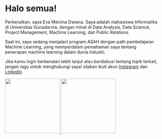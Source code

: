 # Halo semua!
Perkenalkan, saya Eva Meivina Dwiana. Saya adalah mahasiswa Informatika di Universitas Gunadarma, dengan minat di Data Analysis, Data Science, Project Management, Machine Learning, dan Public Relations.

Saat ini, saya sedang menjalani program ASAH dengan path pembelajaran Machine Learning, yang memperdalam pemahaman saya tentang penerapan machine learning dalam dunia industri.

Jika kamu ingin berkenalan lebih lanjut atau berdiskusi tentang topik terkait, jangan ragu untuk menghubungi saya! silakan ikuti akun [Instagram](https://www.instagram.com/evmdwi_?igsh=MThsbzl3ZTR3d3o2eA==) dan [Linkedin](https://www.linkedin.com/in/eva-meivina-dwiana-ba8aa4308/)

<p align="left">
<a href="https://github.com/Evameivina">
  <img height="180em" src="https://github-readme-stats-eight-theta.vercel.app/api?username=penuliscode&show_icons=true&theme=algolia&include_all_commits=true&count_private=true"/>
  <img height="180em" src="https://github-readme-stats-eight-theta.vercel.app/api/top-langs/?username=Evameivina&layout=compact&theme=algolia"/>
</a>
</p>
